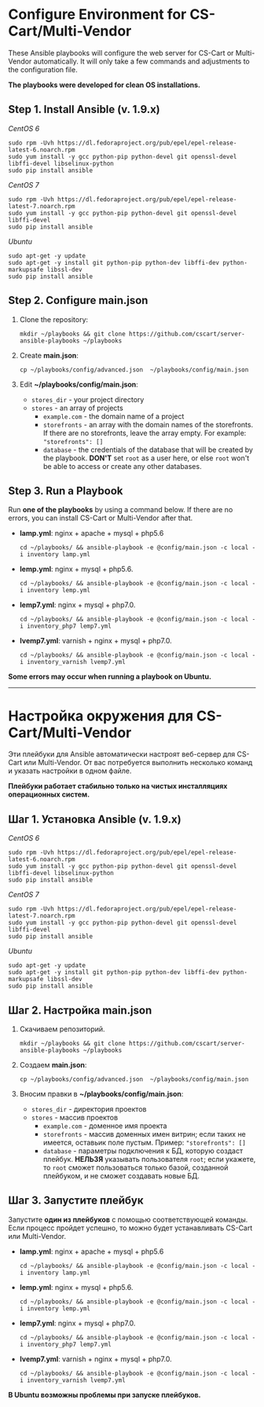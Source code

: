 # Configure Environment for CS-Cart/Multi-Vendor

These Ansible playbooks will configure the web server for CS-Cart or Multi-Vendor automatically. It will only take a few commands and adjustments to the configuration file.

**The playbooks were developed for clean OS installations.**


## Step 1. Install Ansible (v. 1.9.x)

*CentOS 6*

```
sudo rpm -Uvh https://dl.fedoraproject.org/pub/epel/epel-release-latest-6.noarch.rpm
sudo yum install -y gcc python-pip python-devel git openssl-devel libffi-devel libselinux-python
sudo pip install ansible
```

*CentOS 7*

```
sudo rpm -Uvh https://dl.fedoraproject.org/pub/epel/epel-release-latest-7.noarch.rpm
sudo yum install -y gcc python-pip python-devel git openssl-devel libffi-devel
sudo pip install ansible
```

*Ubuntu*

```
sudo apt-get -y update
sudo apt-get -y install git python-pip python-dev libffi-dev python-markupsafe libssl-dev
sudo pip install ansible
```

## Step 2. Configure main.json

1. Clone the repository: 

   ```
   mkdir ~/playbooks && git clone https://github.com/cscart/server-ansible-playbooks ~/playbooks
   ```

2. Create **main.json**:

   ```
   cp ~/playbooks/config/advanced.json  ~/playbooks/config/main.json
   ```

3. Edit **~/playbooks/config/main.json**:

   * `stores_dir` - your project directory
   * `stores` - an array of projects
     * `example.com` - the domain name of a project
     * `storefronts` - an array with the domain names of the storefronts. If there are no storefronts, leave the array empty. For example: `"storefronts": []`
     * `database` - the credentials of the database that will be created by the playbook. **DON'T** set `root` as a user here, or else `root` won't be able to access or create any other databases.


## Step 3. Run a Playbook

Run **one of the playbooks** by using a command below. If there are no errors, you can install CS-Cart or Multi-Vendor after that.

* **lamp.yml**: nginx + apache + mysql + php5.6

  ```
  cd ~/playbooks/ && ansible-playbook -e @config/main.json -c local -i inventory lamp.yml
  ```

* **lemp.yml**: nginx + mysql + php5.6.

  ```
  cd ~/playbooks/ && ansible-playbook -e @config/main.json -c local -i inventory lemp.yml
  ```

* **lemp7.yml**: nginx + mysql + php7.0.

  ```
  cd ~/playbooks/ && ansible-playbook -e @config/main.json -c local -i inventory_php7 lemp7.yml
  ```

* **lvemp7.yml**: varnish + nginx + mysql + php7.0.

  ```
  cd ~/playbooks/ && ansible-playbook -e @config/main.json -c local -i inventory_varnish lvemp7.yml
  ```

**Some errors may occur when running a playbook on Ubuntu.**

---

# Настройка окружения для CS-Cart/Multi-Vendor

Эти плейбуки для Ansible автоматически настроят веб-сервер для CS-Cart или Multi-Vendor. От вас потребуется выполнить несколько команд и указать настройки в одном файле.

**Плейбуки работает стабильно только на чистых инсталляциях операционных систем.**

## Шаг 1. Установка Ansible (v. 1.9.x)

*CentOS 6*

```
sudo rpm -Uvh https://dl.fedoraproject.org/pub/epel/epel-release-latest-6.noarch.rpm
sudo yum install -y gcc python-pip python-devel git openssl-devel libffi-devel libselinux-python
sudo pip install ansible
```

*CentOS 7*

```
sudo rpm -Uvh https://dl.fedoraproject.org/pub/epel/epel-release-latest-7.noarch.rpm
sudo yum install -y gcc python-pip python-devel git openssl-devel libffi-devel
sudo pip install ansible
```

*Ubuntu*

```
sudo apt-get -y update
sudo apt-get -y install git python-pip python-dev libffi-dev python-markupsafe libssl-dev
sudo pip install ansible
```


## Шаг 2. Настройка main.json

1. Скачиваем репозиторий.

   ```
   mkdir ~/playbooks && git clone https://github.com/cscart/server-ansible-playbooks ~/playbooks
   ```

2. Создаем **main.json**:

   ```
   cp ~/playbooks/config/advanced.json  ~/playbooks/config/main.json
   ```

3. Вносим правки в **~/playbooks/config/main.json**:
   * `stores_dir` - директория проектов
   * `stores` - массив проектов
     * `example.com` - доменное имя проекта
     * `storefronts` - массив доменных имен витрин; если таких не имеется, оставьик поле пустым. Пример: `"storefronts": []`
     * `database` - параметры подключения к БД, которую создаст плейбук. **НЕЛЬЗЯ** указывать пользователя `root`; если укажете, то `root` сможет пользоваться только базой, созданной плейбуком, и не сможет создавать новые БД.


## Шаг 3. Запустите плейбук

Запустите **один из плейбуков** с помощью соответствующей команды. Если процесс пройдет успешно, то можно будет устанавливать CS-Cart или Multi-Vendor.

* **lamp.yml**: nginx + apache + mysql + php5.6

  ```
  cd ~/playbooks/ && ansible-playbook -e @config/main.json -c local -i inventory lamp.yml
  ```

* **lemp.yml**: nginx + mysql + php5.6.

  ```
  cd ~/playbooks/ && ansible-playbook -e @config/main.json -c local -i inventory lemp.yml
  ```

* **lemp7.yml**: nginx + mysql + php7.0.

  ```
  cd ~/playbooks/ && ansible-playbook -e @config/main.json -c local -i inventory_php7 lemp7.yml
  ```

* **lvemp7.yml**: varnish + nginx + mysql + php7.0.

  ```
  cd ~/playbooks/ && ansible-playbook -e @config/main.json -c local -i inventory_varnish lvemp7.yml
  ```

**В Ubuntu возможны проблемы при запуске плейбуков.**
